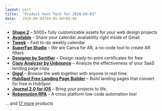 ```yaml
---
layout: post
title:  "Product Hunt Tech for 2020-09-03"
date:   2020-09-04T04:05:04+00:00
---
```


* **[Shape 2](https://www.producthunt.com/posts/shape-2-2?utm_campaign=producthunt-api&utm_medium=api-v2&utm_source=Application%3A+Daily+Digest+RSS+v2+%28ID%3A+29748%29)** – 5000+ fully customizable assets for your web design projects
* **[Available](https://www.producthunt.com/posts/available?utm_campaign=producthunt-api&utm_medium=api-v2&utm_source=Application%3A+Daily+Digest+RSS+v2+%28ID%3A+29748%29)** – Share your calendar availability right inside of Gmail
* **[Tweek](https://www.producthunt.com/posts/tweek-2?utm_campaign=producthunt-api&utm_medium=api-v2&utm_source=Application%3A+Daily+Digest+RSS+v2+%28ID%3A+29748%29)** – Fast to-do weekly calendar
* **[SuperFan Studio](https://www.producthunt.com/posts/superfan-studio?utm_campaign=producthunt-api&utm_medium=api-v2&utm_source=Application%3A+Daily+Digest+RSS+v2+%28ID%3A+29748%29)** – We are Canva for AR, a no-code tool to create AR filters
* **[Designer by Sertifier](https://www.producthunt.com/posts/designer-by-sertifier?utm_campaign=producthunt-api&utm_medium=api-v2&utm_source=Application%3A+Daily+Digest+RSS+v2+%28ID%3A+29748%29)** – Design ready-to-print certificates for free
* **[Copy Analyzer by Unbounce](https://www.producthunt.com/posts/copy-analyzer-by-unbounce?utm_campaign=producthunt-api&utm_medium=api-v2&utm_source=Application%3A+Daily+Digest+RSS+v2+%28ID%3A+29748%29)** – Analyze the effectiveness of your SaaS landing page copy
* **[Giggl](https://www.producthunt.com/posts/giggl?utm_campaign=producthunt-api&utm_medium=api-v2&utm_source=Application%3A+Daily+Digest+RSS+v2+%28ID%3A+29748%29)** – Browse the web together with anyone in real time.
* **[HubSpot Free Landing Page Builder](https://www.producthunt.com/posts/hubspot-free-landing-page-builder?utm_campaign=producthunt-api&utm_medium=api-v2&utm_source=Application%3A+Daily+Digest+RSS+v2+%28ID%3A+29748%29)** – Build landing pages that convert for free in HubSpot
* **[Journal 2.0 for iOS](https://www.producthunt.com/posts/journal-2-0-for-ios?utm_campaign=producthunt-api&utm_medium=api-v2&utm_source=Application%3A+Daily+Digest+RSS+v2+%28ID%3A+29748%29)** – Bring your projects to life.
* **[Robomotion RPA](https://www.producthunt.com/posts/robomotion-rpa?utm_campaign=producthunt-api&utm_medium=api-v2&utm_source=Application%3A+Daily+Digest+RSS+v2+%28ID%3A+29748%29)** – A cross platform low-code automation tool

… and [17 more](https://www.producthunt.com/tech) products